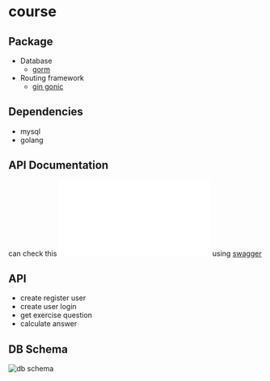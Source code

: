 # course

## Package

- Database
  - [gorm](https://gorm.io/)
- Routing framework
  - [gin gonic](https://gin-gonic.com/)

## Dependencies

- mysql
- golang

## API Documentation

can check this ![documentation](./openapi.json) using [swagger](https://editor.swagger.io/)

## API

- create register user
- create user login
- get exercise question
- calculate answer

## DB Schema

![db schema](./db_diagram.png)
